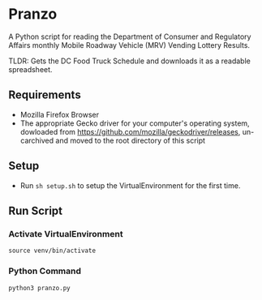 # Pranzo

A Python script for reading the Department of Consumer and Regulatory Affairs monthly Mobile Roadway Vehicle (MRV) Vending Lottery Results.

TLDR: Gets the DC Food Truck Schedule and downloads it as a readable spreadsheet.

## Requirements
* Mozilla Firefox Browser
* The appropriate Gecko driver for your computer's operating system, dowloaded from https://github.com/mozilla/geckodriver/releases, un-carchived and moved to the root directory of this script

## Setup
* Run `sh setup.sh` to setup the VirtualEnvironment for the first time.

## Run Script

### Activate VirtualEnvironment
```
source venv/bin/activate
```

### Python Command
```
python3 pranzo.py
```
